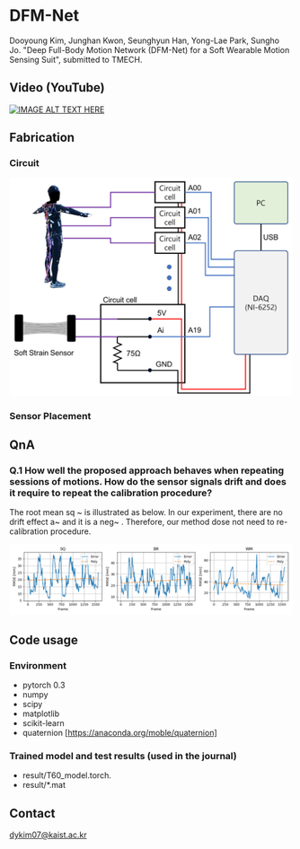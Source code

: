 # DFM-Net

Dooyoung Kim, Junghan Kwon, Seunghyun Han, Yong-Lae Park, Sungho Jo. "Deep Full-Body Motion Network (DFM-Net) for a Soft Wearable Motion Sensing Suit", submitted to TMECH.

## Video (YouTube)
[![IMAGE ALT TEXT HERE](https://img.youtube.com/vi/aiJTen06Lf0/0.jpg)](https://www.youtube.com/watch?v=aiJTen06Lf0)

## Fabrication



### Circuit

![circuit](figs/circuit.png)

### Sensor Placement


## QnA
### Q.1 How well the proposed approach behaves when repeating sessions of motions. How do the sensor signals drift and does it require to repeat the calibration procedure? 

The root mean sq ~ is illustrated as below. In our experiment, there are no drift effect a~ and it is a neg~ . Therefore, our method dose not need to re-calibration procedure. 

![drift](figs/drift.png)

## Code usage

### Environment
* pytorch 0.3
* numpy
* scipy
* matplotlib
* scikit-learn
* quaternion [https://anaconda.org/moble/quaternion]

### Trained model and test results (used in the journal)
* result/T60_model.torch.
* result/*.mat


## Contact
dykim07@kaist.ac.kr